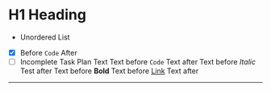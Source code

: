 # H1 Heading
- Unordered List
- [x] Before `Code` After
- [ ] Incomplete Task
Plan Text 
Text before `Code` Text after
Text before *Italic* Test after
Text before **Bold**
Text before [Link](test) Text after
___